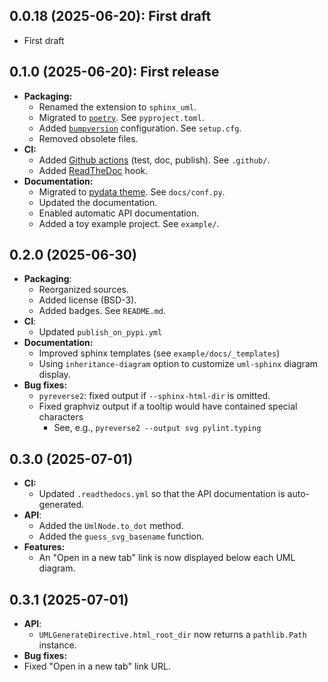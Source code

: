 ## 0.0.18 (2025-06-20): First draft

* First draft

## 0.1.0 (2025-06-20): First release

* __Packaging:__
  * Renamed the extension to `sphinx_uml`.
  * Migrated to [`poetry`](https://python-poetry.org/). See `pyproject.toml`.
  * Added [`bumpversion`](https://manpages.debian.org/testing/bumpversion/bumpversion.1.en.html) configuration. See `setup.cfg`.
  * Removed obsolete files.
* __CI:__
  * Added [Github actions](https://github.com/features/actions) (test, doc, publish). See `.github/`.
  * Added [ReadTheDoc](https://readthedocs.io/) hook.
* __Documentation:__
  * Migrated to [pydata theme](https://pydata-sphinx-theme.readthedocs.io/en/stable/). See `docs/conf.py`.
  * Updated the documentation.
  * Enabled automatic API documentation.
  * Added a toy example project. See `example/`.

## 0.2.0 (2025-06-30)

* __Packaging__:
  * Reorganized sources.
  * Added license (BSD-3).
  * Added badges. See `README.md`.
* __CI__:
  * Updated `publish_on_pypi.yml`
* __Documentation:__
  * Improved sphinx templates (see `example/docs/_templates`)
  * Using `inheritance-diagram` option to customize `uml-sphinx` diagram display.
* __Bug fixes:__
  * `pyreverse2`: fixed output if `--sphinx-html-dir` is omitted.
  * Fixed graphviz output if a tooltip would have contained special characters
    * See, e.g., `pyreverse2 --output svg pylint.typing`

## 0.3.0 (2025-07-01)

* __CI:__
  * Updated `.readthedocs.yml` so that the API documentation is auto-generated.
* __API__:
  * Added the `UmlNode.to_dot` method.
  * Added the `guess_svg_basename` function.
* __Features:__
  * An "Open in a new tab" link is now displayed below each UML diagram. 

## 0.3.1 (2025-07-01)

* __API__:
  * `UMLGenerateDirective.html_root_dir` now returns a `pathlib.Path` instance.
*  __Bug fixes:__
  * Fixed "Open in a new tab" link URL.
